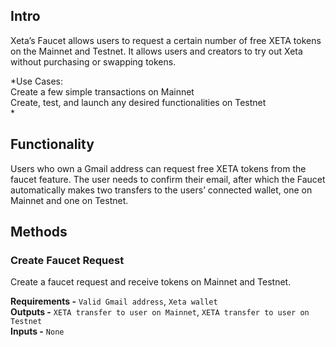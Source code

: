 ## Intro
Xeta’s Faucet allows users to request a certain number of free XETA tokens on the Mainnet and Testnet. It allows users and creators to try out Xeta without purchasing or swapping tokens.

*Use Cases:  
Create a few simple transactions on Mainnet  
Create, test, and launch any desired functionalities on Testnet  
*

## Functionality
Users who own a Gmail address can request free XETA tokens from the faucet feature. The user needs to confirm their email, after which the Faucet automatically makes two transfers to the users’ connected wallet, one on Mainnet and one on Testnet.

## Methods

### Create Faucet Request
Create a faucet request and receive tokens on Mainnet and Testnet.

**Requirements -** `Valid Gmail address`, `Xeta wallet`  
**Outputs -** `XETA transfer to user on Mainnet`, `XETA transfer to user on Testnet`  
**Inputs -** `None`  